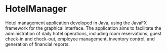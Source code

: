 # HotelManager
Hotel management application developed in Java, using the JavaFX framework for the graphical interface. The application aims to facilitate the administration of daily hotel operations, including room reservations, guest check-in and check-out, employee management, inventory control, and generation of financial reports.
